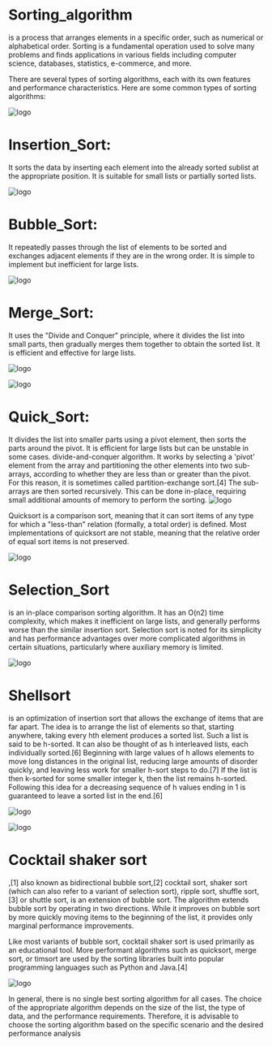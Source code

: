 # Sorting_algorithm
 is a process that arranges elements in a specific order, such as numerical or alphabetical order. Sorting is a fundamental operation used to solve many problems and finds applications in various fields including computer science, databases, statistics, e-commerce, and more.

There are several types of sorting algorithms, each with its own features and performance characteristics. Here are some common types of sorting algorithms:



![logo](https://s3.amazonaws.com/intranet-projects-files/holbertonschool-low_level_programming/248/willy-wonka.png)




# Insertion_Sort: 
It sorts the data by inserting each element into the already sorted sublist at the appropriate position. It is suitable for small lists or partially sorted lists.


![logo](https://upload.wikimedia.org/wikipedia/commons/4/42/Insertion_sort.gif)

# Bubble_Sort:
 It repeatedly passes through the list of elements to be sorted and exchanges adjacent elements if they are in the wrong order. It is simple to implement but inefficient for large lists.

 ![logo](https://upload.wikimedia.org/wikipedia/commons/c/c8/Bubble-sort-example-300px.gif)



# Merge_Sort: 
It uses the "Divide and Conquer" principle, where it divides the list into small parts, then gradually merges them together to obtain the sorted list. It is efficient and effective for large lists.

![logo](https://upload.wikimedia.org/wikipedia/commons/thumb/c/cc/Merge-sort-example-300px.gif/220px-Merge-sort-example-300px.gif)

![logo](https://upload.wikimedia.org/wikipedia/commons/thumb/e/e6/Merge_sort_algorithm_diagram.svg/300px-Merge_sort_algorithm_diagram.svg.png)

# Quick_Sort:
 It divides the list into smaller parts using a pivot element, then sorts the parts around the pivot. It is efficient for large lists but can be unstable in some cases. divide-and-conquer algorithm. It works by selecting a 'pivot' element from the array and partitioning the other elements into two sub-arrays, according to whether they are less than or greater than the pivot. For this reason, it is sometimes called partition-exchange sort.[4] The sub-arrays are then sorted recursively. This can be done in-place, requiring small additional amounts of memory to perform the sorting.
![logo](https://upload.wikimedia.org/wikipedia/commons/thumb/a/af/Quicksort-diagram.svg/200px-Quicksort-diagram.svg.png)

Quicksort is a comparison sort, meaning that it can sort items of any type for which a "less-than" relation (formally, a total order) is defined. Most implementations of quicksort are not stable, meaning that the relative order of equal sort items is not preserved.

![logo](https://upload.wikimedia.org/wikipedia/commons/thumb/6/6a/Sorting_quicksort_anim.gif/220px-Sorting_quicksort_anim.gif)
 


# Selection_Sort
 is an in-place comparison sorting algorithm. It has an O(n2) time complexity, which makes it inefficient on large lists, and generally performs worse than the similar insertion sort. Selection sort is noted for its simplicity and has performance advantages over more complicated algorithms in certain situations, particularly where auxiliary memory is limited.

![logo](https://upload.wikimedia.org/wikipedia/commons/9/94/Selection-Sort-Animation.gif)

# Shellsort 
is an optimization of insertion sort that allows the exchange of items that are far apart. The idea is to arrange the list of elements so that, starting anywhere, taking every hth element produces a sorted list. Such a list is said to be h-sorted. It can also be thought of as h interleaved lists, each individually sorted.[6] Beginning with large values of h allows elements to move long distances in the original list, reducing large amounts of disorder quickly, and leaving less work for smaller h-sort steps to do.[7] If the list is then k-sorted for some smaller integer k, then the list remains h-sorted. Following this idea for a decreasing sequence of h values ending in 1 is guaranteed to leave a sorted list in the end.[6]

![logo](https://upload.wikimedia.org/wikipedia/commons/d/d8/Sorting_shellsort_anim.gif)

![logo](https://upload.wikimedia.org/wikipedia/commons/thumb/4/4c/Shell_sorting_algorithm_color_bars.svg/220px-Shell_sorting_algorithm_color_bars.svg.png)

# Cocktail shaker sort
,[1] also known as bidirectional bubble sort,[2] cocktail sort, shaker sort (which can also refer to a variant of selection sort), ripple sort, shuffle sort,[3] or shuttle sort, is an extension of bubble sort. The algorithm extends bubble sort by operating in two directions. While it improves on bubble sort by more quickly moving items to the beginning of the list, it provides only marginal performance improvements.

Like most variants of bubble sort, cocktail shaker sort is used primarily as an educational tool. More performant algorithms such as quicksort, merge sort, or timsort are used by the sorting libraries built into popular programming languages such as Python and Java.[4]

![logo](https://upload.wikimedia.org/wikipedia/commons/e/ef/Sorting_shaker_sort_anim.gif)


In general, there is no single best sorting algorithm for all cases. The choice of the appropriate algorithm depends on the size of the list, the type of data, and the performance requirements. Therefore, it is advisable to choose the sorting algorithm based on the specific scenario and the desired performance analysis